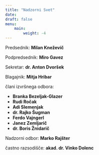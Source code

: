```yaml
---
title: "Nadzorni Svet"
date:
draft: false
menu:
    main:
        weight: -4
---
```


Predsednik: **Milan Kneževič**

Podpredsednik: **Miro Gavez**

Sekretar: **dr. Anton Dvoršek**

Blagajnik: **Mitja Hribar**

člani izvršnega odbora:

*   **Branka Bezeljak-Glazer**
*   **Rudi Ročak**
*   **Adi Slemenjak**
*   **dr. Rajko Šugman**
*   **Ferdo Vajngerl**
*   **Janez Zemljarič**
*   **dr. Boris Žnidarič**

Nadzorni odbor: **Marko Rajšter**

častno razsodišče: **akad. dr. Vinko Dolenc**